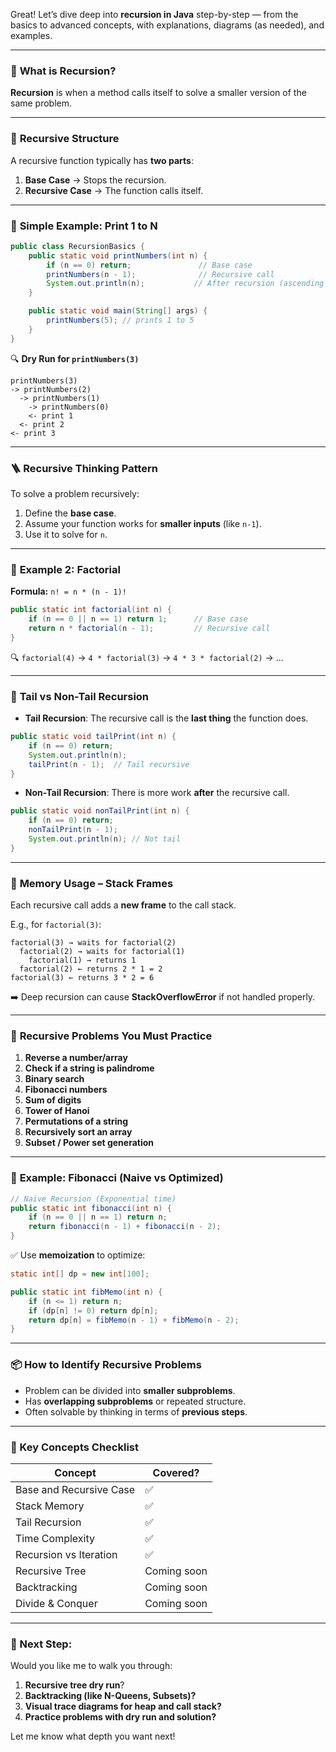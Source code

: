 Great! Let’s dive deep into **recursion in Java** step-by-step — from the basics to advanced concepts, with explanations, diagrams (as needed), and examples.

---

### 🧠 **What is Recursion?**

**Recursion** is when a method calls itself to solve a smaller version of the same problem.

---

### 🔁 **Recursive Structure**

A recursive function typically has **two parts**:

1. **Base Case** → Stops the recursion.
2. **Recursive Case** → The function calls itself.

---

### 📌 **Simple Example: Print 1 to N**

```java
public class RecursionBasics {
    public static void printNumbers(int n) {
        if (n == 0) return;               // Base case
        printNumbers(n - 1);              // Recursive call
        System.out.println(n);           // After recursion (ascending order)
    }

    public static void main(String[] args) {
        printNumbers(5); // prints 1 to 5
    }
}
```

🔍 **Dry Run for `printNumbers(3)`**

```
printNumbers(3)
-> printNumbers(2)
  -> printNumbers(1)
    -> printNumbers(0)
    <- print 1
  <- print 2
<- print 3
```

---

### 🪜 **Recursive Thinking Pattern**

To solve a problem recursively:

1. Define the **base case**.
2. Assume your function works for **smaller inputs** (like `n-1`).
3. Use it to solve for `n`.

---

### 🧮 **Example 2: Factorial**

**Formula:** `n! = n * (n - 1)!`

```java
public static int factorial(int n) {
    if (n == 0 || n == 1) return 1;      // Base case
    return n * factorial(n - 1);         // Recursive call
}
```

🔍 `factorial(4)` → `4 * factorial(3)` → `4 * 3 * factorial(2)` → ...

---

### 🔂 **Tail vs Non-Tail Recursion**

* **Tail Recursion**: The recursive call is the **last thing** the function does.

```java
public static void tailPrint(int n) {
    if (n == 0) return;
    System.out.println(n);
    tailPrint(n - 1);  // Tail recursive
}
```

* **Non-Tail Recursion**: There is more work **after** the recursive call.

```java
public static void nonTailPrint(int n) {
    if (n == 0) return;
    nonTailPrint(n - 1);
    System.out.println(n); // Not tail
}
```

---

### 🧠 **Memory Usage – Stack Frames**

Each recursive call adds a **new frame** to the call stack.

E.g., for `factorial(3)`:

```
factorial(3) → waits for factorial(2)
  factorial(2) → waits for factorial(1)
    factorial(1) → returns 1
  factorial(2) ← returns 2 * 1 = 2
factorial(3) ← returns 3 * 2 = 6
```

➡️ Deep recursion can cause **StackOverflowError** if not handled properly.

---

### 🔁 **Recursive Problems You Must Practice**

1. **Reverse a number/array**
2. **Check if a string is palindrome**
3. **Binary search**
4. **Fibonacci numbers**
5. **Sum of digits**
6. **Tower of Hanoi**
7. **Permutations of a string**
8. **Recursively sort an array**
9. **Subset / Power set generation**

---

### 📘 **Example: Fibonacci (Naive vs Optimized)**

```java
// Naive Recursion (Exponential time)
public static int fibonacci(int n) {
    if (n == 0 || n == 1) return n;
    return fibonacci(n - 1) + fibonacci(n - 2);
}
```

✅ Use **memoization** to optimize:

```java
static int[] dp = new int[100];

public static int fibMemo(int n) {
    if (n <= 1) return n;
    if (dp[n] != 0) return dp[n];
    return dp[n] = fibMemo(n - 1) + fibMemo(n - 2);
}
```

---

### 📦 **How to Identify Recursive Problems**

* Problem can be divided into **smaller subproblems**.
* Has **overlapping subproblems** or repeated structure.
* Often solvable by thinking in terms of **previous steps**.

---

### 🧠 Key Concepts Checklist

| Concept                 | Covered?    |
| ----------------------- | ----------- |
| Base and Recursive Case | ✅           |
| Stack Memory            | ✅           |
| Tail Recursion          | ✅           |
| Time Complexity         | ✅           |
| Recursion vs Iteration  | ✅           |
| Recursive Tree          | Coming soon |
| Backtracking            | Coming soon |
| Divide & Conquer        | Coming soon |

---

### 📌 Next Step:

Would you like me to walk you through:

1. **Recursive tree dry run**?
2. **Backtracking (like N-Queens, Subsets)?**
3. **Visual trace diagrams for heap and call stack?**
4. **Practice problems with dry run and solution?**

Let me know what depth you want next!
